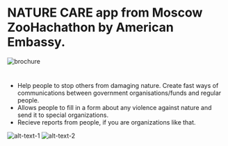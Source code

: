 # NATURE CARE app from Moscow ZooHachathon by American Embassy.

![brochure](https://sun9-47.userapi.com/c858320/v858320810/f89c9/tO-gTB-QXBc.jpg)

#
* Help people to stop others from damaging nature. Create fast ways of communications between government organisations/funds and regular people.
* Allows people to fill in a form about any violence against nature and send it to special organizations.
* Recieve reports from people, if you are organizations like that.

![alt-text-1](https://sun9-15.userapi.com/c858320/v858320810/f8a54/AmbbWzgHOQQ.jpg) ![alt-text-2](https://sun9-14.userapi.com/c858320/v858320810/f8a68/jSq2hgZYBWI.jpg)
